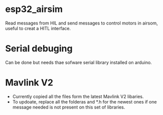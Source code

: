 # esp32_airsim

Read messages from HIL and send messages to control motors in airsom, useful to creat a HITL interface.


# Serial debuging

Can be done but needs thae sofware serial library installed on arduino.

# Mavlink V2

- Currently copied all the files form the latest Mavlink V2 libaries.
- To updoate, replace all the folderas and *.h for the newest ones if one message needed is not present on this set of libraries.